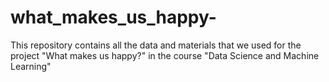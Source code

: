 # what_makes_us_happy-
This repository contains all the data and materials that we used for the project "What makes us happy?" in the course "Data Science and Machine Learning"
